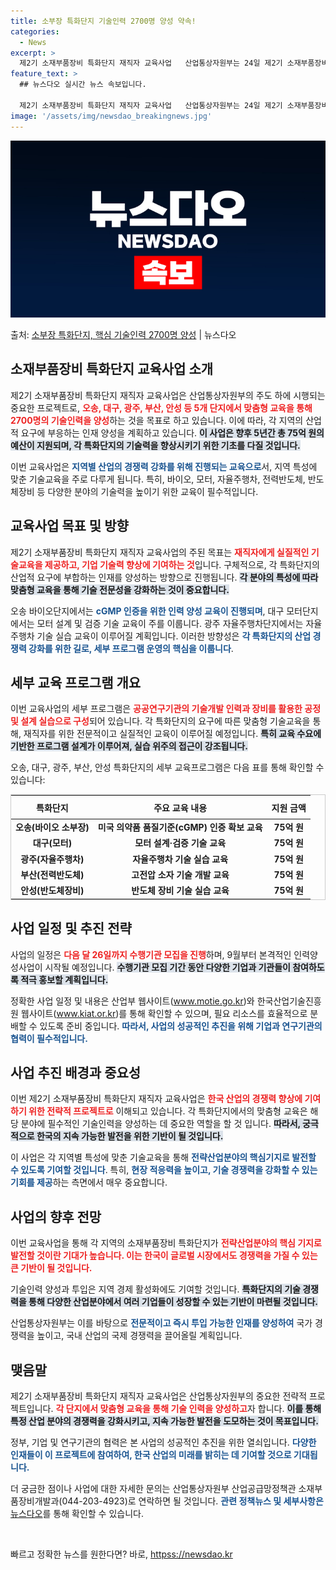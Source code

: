 ```yaml
---
title: 소부장 특화단지 기술인력 2700명 양성 약속!
categories:
  - News
excerpt: >
  제2기 소재부품장비 특화단지 재직자 교육사업   산업통상자원부는 24일 제2기 소재부품장비 특화단지 재직자 …
feature_text: >
  ## 뉴스다오 실시간 뉴스 속보입니다.

  제2기 소재부품장비 특화단지 재직자 교육사업   산업통상자원부는 24일 제2기 소재부품장비 특화단지 재직자 …
image: '/assets/img/newsdao_breakingnews.jpg'
---
```


![뉴스다오 속보](/assets/img/newsdao_breakingnews.jpg)

<p>출처: <a href="httpss://newsdao.kr/5024" rel="dofollow">소부장 특화단지, 핵심 기술인력 2700명 양성</a> | 뉴스다오</p>

<h2 data-ke-size="size26">소재부품장비 특화단지 교육사업 소개</h2>
<p data-ke-size="size16">제2기 소재부품장비 특화단지 재직자 교육사업은 산업통상자원부의 주도 하에 시행되는 중요한 프로젝트로, <b><span style="color: #ee2323;">오송, 대구, 광주, 부산, 안성 등 5개 단지에서 맞춤형 교육을 통해 2700명의 기술인력을 양성</span></b>하는 것을 목표로 하고 있습니다. 이에 따라, 각 지역의 산업적 요구에 부응하는 인재 양성을 계획하고 있습니다. <b><span style="background-color: #21538527;">이 사업은 향후 5년간 총 75억 원의 예산이 지원되며, 각 특화단지의 기술력을 향상시키기 위한 기초를 다질 것입니다.</span></b></p>
<p data-ke-size="size16">이번 교육사업은 <b><span style="color: #1a5490;">지역별 산업의 경쟁력 강화를 위해 진행되는 교육으로</span></b>서, 지역 특성에 맞춘 기술교육을 주로 다루게 됩니다. 특히, 바이오, 모터, 자율주행차, 전력반도체, 반도체장비 등 다양한 분야의 기술력을 높이기 위한 교육이 필수적입니다.</p>

<h2 data-ke-size="size26">교육사업 목표 및 방향</h2>
<p data-ke-size="size16">제2기 소재부품장비 특화단지 재직자 교육사업의 주된 목표는 <b><span style="color: #ee2323;">재직자에게 실질적인 기술교육을 제공하고, 기업 기술력 향상에 기여하는 것</span></b>입니다. 구체적으로, 각 특화단지의 산업적 요구에 부합하는 인재를 양성하는 방향으로 진행됩니다. <b><span style="background-color: #21538527;">각 분야의 특성에 따라 맞춤형 교육을 통해 기술 전문성을 강화하는 것이 중요합니다.</span></b></p>
<p data-ke-size="size16">오송 바이오단지에서는 <b><span style="color: #1a5490;">cGMP 인증을 위한 인력 양성 교육이 진행되며</span></b>, 대구 모터단지에서는 모터 설계 및 검증 기술 교육이 주를 이룹니다. 광주 자율주행차단지에서는 자율주행차 기술 실습 교육이 이루어질 계획입니다. 이러한 방향성은 <b><span style="color: #1a5490;">각 특화단지의 산업 경쟁력 강화를 위한 길로, 세부 프로그램 운영의 핵심을 이룹니다</span></b>.</p>

<h2 data-ke-size="size26">세부 교육 프로그램 개요</h2>
<p data-ke-size="size16">이번 교육사업의 세부 프로그램은 <b><span style="color: #ee2323;">공공연구기관의 기술개발 인력과 장비를 활용한 공정 및 설계 실습으로 구성</span></b>되어 있습니다. 각 특화단지의 요구에 따른 맞춤형 기술교육을 통해, 재직자를 위한 전문적이고 실질적인 교육이 이루어질 예정입니다. <b><span style="background-color: #21538527;">특히 교육 수요에 기반한 프로그램 설계가 이루어져, 실습 위주의 접근이 강조됩니다.</span></b></p>
<p data-ke-size="size16">오송, 대구, 광주, 부산, 안성 특화단지의 세부 교육프로그램은 다음 표를 통해 확인할 수 있습니다:</p>
<table style="width: 100%; border: 1px solid #ccc;">
    <thead>
        <tr>
            <th style="text-align: center; height: 30px;"><b>특화단지</b></th>
            <th style="text-align: center; height: 30px;"><b>주요 교육 내용</b></th>
            <th style="text-align: center; height: 30px;"><b>지원 금액</b></th>
        </tr>
    </thead>
    <tbody>
        <tr>
            <td style="text-align: center; height: 17px;"><b>오송(바이오 소부장)</b></td>
            <td style="text-align: center; height: 17px;"><b>미국 의약품 품질기준(cGMP) 인증 확보 교육</b></td>
            <td style="text-align: center; height: 17px;"><b>75억 원</b></td>
        </tr>
        <tr>
            <td style="text-align: center; height: 17px;"><b>대구(모터)</b></td>
            <td style="text-align: center; height: 17px;"><b>모터 설계·검증 기술 교육</b></td>
            <td style="text-align: center; height: 17px;"><b>75억 원</b></td>
        </tr>
        <tr>
            <td style="text-align: center; height: 17px;"><b>광주(자율주행차)</b></td>
            <td style="text-align: center; height: 17px;"><b>자율주행차 기술 실습 교육</b></td>
            <td style="text-align: center; height: 17px;"><b>75억 원</b></td>
        </tr>
        <tr>
            <td style="text-align: center; height: 17px;"><b>부산(전력반도체)</b></td>
            <td style="text-align: center; height: 17px;"><b>고전압 소자 기술 개발 교육</b></td>
            <td style="text-align: center; height: 17px;"><b>75억 원</b></td>
        </tr>
        <tr>
            <td style="text-align: center; height: 17px;"><b>안성(반도체장비)</b></td>
            <td style="text-align: center; height: 17px;"><b>반도체 장비 기술 실습 교육</b></td>
            <td style="text-align: center; height: 17px;"><b>75억 원</b></td>
        </tr>
    </tbody>
</table>

<h2 data-ke-size="size26">사업 일정 및 추진 전략</h2>
<p data-ke-size="size16">사업의 일정은 <b><span style="color: #ee2323;">다음 달 26일까지 수행기관 모집을 진행</span></b>하며, 9월부터 본격적인 인력양성사업이 시작될 예정입니다. <b><span style="background-color: #21538527;">수행기관 모집 기간 동안 다양한 기업과 기관들이 참여하도록 적극 홍보할 계획입니다.</span></b></p>
<p data-ke-size="size16">정확한 사업 일정 및 내용은 산업부 웹사이트(<a href="https://www.motie.go.kr">www.motie.go.kr</a>)와 한국산업기술진흥원 웹사이트(<a href="https://www.kiat.or.kr">www.kiat.or.kr</a>)를 통해 확인할 수 있으며, 필요 리소스를 효율적으로 분배할 수 있도록 준비 중입니다. <b><span style="color: #1a5490;">따라서, 사업의 성공적인 추진을 위해 기업과 연구기관의 협력이 필수적입니다.</span></b></p>

<h2 data-ke-size="size26">사업 추진 배경과 중요성</h2>
<p data-ke-size="size16">이번 제2기 소재부품장비 특화단지 재직자 교육사업은 <b><span style="color: #ee2323;">한국 산업의 경쟁력 향상에 기여하기 위한 전략적 프로젝트로</span></b> 이해되고 있습니다. 각 특화단지에서의 맞춤형 교육은 해당 분야에 필수적인 기술인력을 양성하는 데 중요한 역할을 할 것 입니다. <b><span style="background-color: #21538527;">따라서, 궁극적으로 한국의 지속 가능한 발전을 위한 기반이 될 것입니다.</span></b></p>
<p data-ke-size="size16">이 사업은 각 지역별 특성에 맞춘 기술교육을 통해 <b><span style="color: #1a5490;">전략산업분야의 핵심기지로 발전할 수 있도록 기여할 것입니다</span></b>. 특히, <b><span style="color: #1a5490;">현장 적응력을 높이고, 기술 경쟁력을 강화할 수 있는 기회를 제공</span></b>하는 측면에서 매우 중요합니다.</p>

<h2 data-ke-size="size26">사업의 향후 전망</h2>
<p data-ke-size="size16">이번 교육사업을 통해 각 지역의 소재부품장비 특화단지가 <b><span style="color: #ee2323;">전략산업분야의 핵심 기지로 발전할 것이란 기대가 높습니다. 이는 한국이 글로벌 시장에서도 경쟁력을 가질 수 있는 큰 기반이 될 것입니다.</span></b></p>
<p data-ke-size="size16">기술인력 양성과 투입은 지역 경제 활성화에도 기여할 것입니다. <b><span style="background-color: #21538527;">특화단지의 기술 경쟁력을 통해 다양한 산업분야에서 여러 기업들이 성장할 수 있는 기반이 마련될 것입니다.</span></b></p>
<p data-ke-size="size16">산업통상자원부는 이를 바탕으로 <b><span style="color: #1a5490;">전문적이고 즉시 투입 가능한 인재를 양성하여</span></b> 국가 경쟁력을 높이고, 국내 산업의 국제 경쟁력을 끌어올릴 계획입니다.</p>

<h2 data-ke-size="size26">맺음말</h2>
<p data-ke-size="size16">제2기 소재부품장비 특화단지 재직자 교육사업은 산업통상자원부의 중요한 전략적 프로젝트입니다. <b><span style="color: #ee2323;">각 단지에서 맞춤형 교육을 통해 기술 인력을 양성하고</span></b>자 합니다. <b><span style="background-color: #21538527;">이를 통해 특정 산업 분야의 경쟁력을 강화시키고, 지속 가능한 발전을 도모하는 것이 목표입니다.</span></b></p>
<p data-ke-size="size16">정부, 기업 및 연구기관의 협력은 본 사업의 성공적인 추진을 위한 열쇠입니다. <b><span style="color: #1a5490;">다양한 인재들이 이 프로젝트에 참여하여, 한국 산업의 미래를 밝히는 데 기여할 것으로 기대됩니다.</span></b></p>
<p data-ke-size="size16">더 궁금한 점이나 사업에 대한 자세한 문의는 산업통상자원부 산업공급망정책관 소재부품장비개발과(044-203-4923)로 연락하면 될 것입니다. <b><span style="color: #1a5490;">관련 정책뉴스 및 세부사항은</span></b> <a href="httpss://newsdao.kr/5024">뉴스다오</a>를 통해 확인할 수 있습니다. </p>
<p data-ke-size="size16">&nbsp;</p> 

빠르고 정확한 뉴스를 원한다면? 바로, <a href="httpss://newsdao.kr" rel="dofollow">httpss://newsdao.kr</a>


